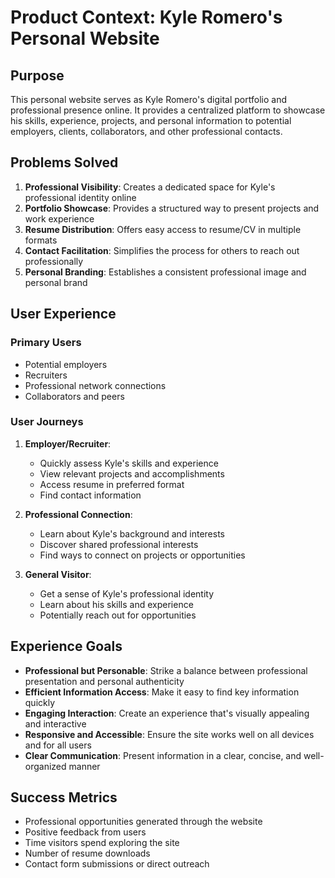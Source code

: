 # Product Context: Kyle Romero's Personal Website

## Purpose
This personal website serves as Kyle Romero's digital portfolio and professional presence online. It provides a centralized platform to showcase his skills, experience, projects, and personal information to potential employers, clients, collaborators, and other professional contacts.

## Problems Solved
1. **Professional Visibility**: Creates a dedicated space for Kyle's professional identity online
2. **Portfolio Showcase**: Provides a structured way to present projects and work experience
3. **Resume Distribution**: Offers easy access to resume/CV in multiple formats
4. **Contact Facilitation**: Simplifies the process for others to reach out professionally
5. **Personal Branding**: Establishes a consistent professional image and personal brand

## User Experience
### Primary Users
- Potential employers
- Recruiters
- Professional network connections
- Collaborators and peers

### User Journeys
1. **Employer/Recruiter**:
   - Quickly assess Kyle's skills and experience
   - View relevant projects and accomplishments
   - Access resume in preferred format
   - Find contact information

2. **Professional Connection**:
   - Learn about Kyle's background and interests
   - Discover shared professional interests
   - Find ways to connect on projects or opportunities

3. **General Visitor**:
   - Get a sense of Kyle's professional identity
   - Learn about his skills and experience
   - Potentially reach out for opportunities

## Experience Goals
- **Professional but Personable**: Strike a balance between professional presentation and personal authenticity
- **Efficient Information Access**: Make it easy to find key information quickly
- **Engaging Interaction**: Create an experience that's visually appealing and interactive
- **Responsive and Accessible**: Ensure the site works well on all devices and for all users
- **Clear Communication**: Present information in a clear, concise, and well-organized manner

## Success Metrics
- Professional opportunities generated through the website
- Positive feedback from users
- Time visitors spend exploring the site
- Number of resume downloads
- Contact form submissions or direct outreach
